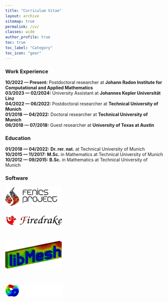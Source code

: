 ```yaml
---
title: "Curriculum Vitae"
layout: archive
sitemap: true
permalink: /cv/
classes: wide
author_profile: true
toc: true
toc_label: "Category"
toc_icon: "gear"
---
```



### Work Experience

<div style="margin-bottom: 20px;">
    <ul style="list-style-type: none; padding: 0;">
        <li><strong>10/2022 — Present:</strong> Postdoctoral researcher at <strong>Johann Radon Institute for Computational and Applied Mathematics</strong></li>
        <li><strong>03/2023 — 02/2024:</strong> University Assistant at <strong>Johannes Kepler Universität Linz</strong></li>
        <li><strong>04/2022 — 06/2022:</strong> Postdoctoral researcher at <strong>Technical University of Munich</strong></li>
        <li><strong>01/2018 — 04/2022:</strong> Doctoral researcher at <strong>Technical University of Munich</strong></li>
        <li><strong>06/2018 — 07/2018:</strong> Guest researcher at <strong>University of Texas at Austin</strong></li>
    </ul>
</div>

### Education

<div style="margin-bottom: 20px;">
    <ul style="list-style-type: none; padding: 0;">
        <li><strong>01/2018 — 04/2022:</strong> <strong>Dr. rer. nat.</strong> at Technical University of Munich</li>
        <li><strong>10/2015 — 11/2017:</strong> <strong>M.Sc.</strong> in Mathematics at Technical University of Munich</li>
        <li><strong>10/2012 — 09/2015:</strong> <strong>B.Sc.</strong> in Mathematics at Technical University of Munich</li>
    </ul>
</div>

### Software

<div style="display: flex; flex-direction: column; align-items: flex-start; gap: 16px; margin-top: 1rem;">
  <img src="/assets/images/fenics-logo2.png"
       alt="FEniCS logo"
       style="max-width: 180px;" />

  <img src="/assets/images/firedrake-logo.png"
       alt="Firedrake logo"
       style="max-width: 180px;" />

  <img src="/assets/images/libmesh-logo2.png"
       alt="libMesh logo"
       style="max-width: 180px;" />

  <img src="/assets/images/ngsolve-logo.png"
       alt="NGSolve logo"
       style="max-width: 180px;" />
</div>

